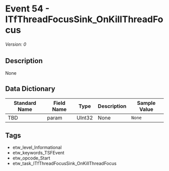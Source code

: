 # Event 54 - ITfThreadFocusSink_OnKillThreadFocus
###### Version: 0

## Description
None

## Data Dictionary
|Standard Name|Field Name|Type|Description|Sample Value|
|---|---|---|---|---|
|TBD|param|UInt32|None|`None`|

## Tags
* etw_level_Informational
* etw_keywords_TSFEvent
* etw_opcode_Start
* etw_task_ITfThreadFocusSink_OnKillThreadFocus